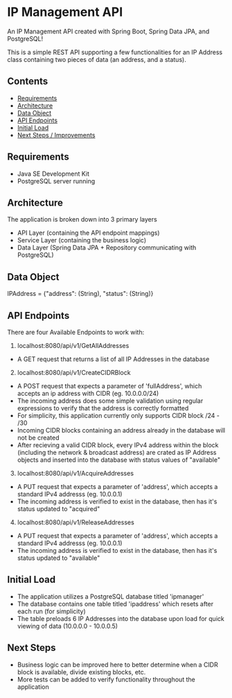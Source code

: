 # IP Management API
An IP Management API created with Spring Boot, Spring Data JPA, and PostgreSQL!

This is a simple REST API supporting a few functionalities for an IP Address class containing two pieces of data (an address, and a status).

## Contents
- [Requirements](#Requirements)
- [Architecture](#Architecture)
- [Data Object](#Data-Object)
- [API Endpoints](#API-Endpoints)
- [Initial Load](#Initial-Load)
- [Next Steps / Improvements](#Next-Steps)


## Requirements
 - Java SE Development Kit
 - PostgreSQL server running

## Architecture
 
The application is broken down into 3 primary layers
 - API Layer (containing the API endpoint mappings)
 - Service Layer (containing the business logic)
 - Data Layer (Spring Data JPA + Repository communicating with PostgreSQL)


## Data Object

IPAddress = {"address": (String), "status": (String)}


## API Endpoints

There are four Available Endpoints to work with:
1. localhost:8080/api/v1/GetAllAddresses
 - A GET request that returns a list of all IP Addresses in the database

2. localhost:8080/api/v1/CreateCIDRBlock
 - A POST request that expects a parameter of 'fullAddress', which accepts an ip address with CIDR (eg. 10.0.0.0/24)
 - The incoming address does some simple validation using regular expressions to verify that the address is correctly formatted
 - For simplicity, this application currently only supports CIDR block /24 - /30
 - Incoming CIDR blocks containing an address already in the database will not be created
 - After recieving a valid CIDR block, every IPv4 address within the block (including the network & broadcast address) are crated as IP Address objects and inserted into the database with status values of "available"

3. localhost:8080/api/v1/AcquireAddresses
 - A PUT request that expects a parameter of 'address', which accepts a standard IPv4 addresss (eg. 10.0.0.1)
 - The incoming address is verified to exist in the database, then has it's status updated to "acquired"

4. localhost:8080/api/v1/ReleaseAddresses
 - A PUT request that expects a parameter of 'address', which accepts a standard IPv4 addresss (eg. 10.0.0.1)
 - The incoming address is verified to exist in the database, then has it's status updated to "available"
 
 
## Initial Load
 
 - The application utilizes a PostgreSQL database titled 'ipmanager'
 - The database contains one table titled 'ipaddress' which resets after each run (for simplicity)
 - The table preloads 6 IP Addresses into the database upon load for quick viewing of data (10.0.0.0 - 10.0.0.5)


## Next Steps
 - Business logic can be improved here to better determine when a CIDR block is available, divide existing blocks, etc.
 - More tests can be added to verify functionality throughout the application
